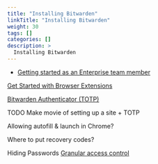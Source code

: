 ```yaml
---
title: "Installing Bitwarden"
linkTitle: "Installing Bitwarden"
weight: 30
tags: []
categories: []
description: >
  Installing Bitwarden
---
```


- [Getting started as an Enterprise team member](https://bitwarden.com/resources/presentations/bitwarden-quick-start-for-enterprise-users-module/)

[Get Started with Browser Extensions](https://bitwarden.com/help/getting-started-browserext/)

[Bitwarden Authenticator (TOTP)](https://bitwarden.com/help/authenticator-keys/)

TODO Make movie of setting up a site + TOTP

Allowing autofill & launch in Chrome?

Where to put recovery codes?

Hiding Passwords [Granular access control](https://bitwarden.com/help/user-types-access-control/#granular-access-control)
